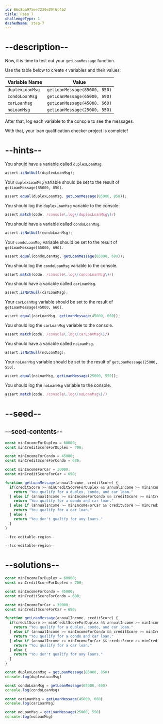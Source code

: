 ```yaml
---
id: 66c8ba975ee7230e29f6c4b2
title: Paso 7
challengeType: 1
dashedName: step-7
---
```


# --description--

Now, it is time to test out your `getLoanMessage` function.

Use the table below to create `4` variables and their values:

| Variable Name   | Value                        |
| --------------- | ---------------------------- |
| `duplexLoanMsg` | `getLoanMessage(85000, 850)` |
| `condoLoanMsg`  | `getLoanMessage(65000, 690)` |
| `carLoanMsg`    | `getLoanMessage(45000, 660)` |
| `noLoanMsg`     | `getLoanMessage(25000, 550)` |

After that, log each variable to the console to see the messages.

With that, your loan qualification checker project is complete!

# --hints--

You should have a variable called `duplexLoanMsg`.

```js
assert.isNotNull(duplexLoanMsg);
```

Your `duplexLoanMsg` variable should be set to the result of `getLoanMessage(85000, 850)`.

```js
assert.equal(duplexLoanMsg, getLoanMessage(85000, 850));
```

You should log the `duplexLoanMsg` variable to the console.

```js
assert.match(code, /console\.log\(duplexLoanMsg\)/)
```

You should have a variable called `condoLoanMsg`.

```js
assert.isNotNull(condoLoanMsg);
```

Your `condoLoanMsg` variable should be set to the result of `getLoanMessage(65000, 690)`.

```js
assert.equal(condoLoanMsg, getLoanMessage(65000, 690));
```

You should log the `condoLoanMsg` variable to the console.

```js
assert.match(code, /console\.log\(condoLoanMsg\)/)
```

You should have a variable called `carLoanMsg`.

```js
assert.isNotNull(carLoanMsg);
```

Your `carLoanMsg` variable should be set to the result of `getLoanMessage(45000, 660)`.

```js
assert.equal(carLoanMsg, getLoanMessage(45000, 660));
```

You should log the `carLoanMsg` variable to the console.

```js
assert.match(code, /console\.log\(carLoanMsg\)/)
```

You should have a variable called `noLoanMsg`.

```js
assert.isNotNull(noLoanMsg);
```

Your `noLoanMsg` variable should be set to the result of `getLoanMessage(25000, 550)`.

```js
assert.equal(noLoanMsg, getLoanMessage(25000, 550));
```

You should log the `noLoanMsg` variable to the console.

```js
assert.match(code, /console\.log\(noLoanMsg\)/)
```

# --seed--

## --seed-contents--

```js
const minIncomeForDuplex = 60000;
const minCreditScoreForDuplex = 700;

const minIncomeForCondo = 45000;
const minCreditScoreForCondo = 680;

const minIncomeForCar = 30000;
const minCreditScoreForCar = 650;

function getLoanMessage(annualIncome, creditScore) {
  if(creditScore >= minCreditScoreForDuplex && annualIncome >= minIncomeForDuplex) {
    return "You qualify for a duplex, condo, and car loan."
  } else if (annualIncome >= minIncomeForCondo && creditScore >= minCreditScoreForCondo) {
    return "You qualify for a condo and car loan."
  } else if (annualIncome >= minIncomeForCar && creditScore >= minCreditScoreForCar) {
    return "You qualify for a car loan."
  } else {
    return "You don't qualify for any loans."
  }
}

--fcc-editable-region--

--fcc-editable-region--
```

# --solutions--

```js
const minIncomeForDuplex = 60000;
const minCreditScoreForDuplex = 700;

const minIncomeForCondo = 45000;
const minCreditScoreForCondo = 680;

const minIncomeForCar = 30000;
const minCreditScoreForCar = 650;

function getLoanMessage(annualIncome, creditScore) {
  if(creditScore >= minCreditScoreForDuplex && annualIncome >= minIncomeForDuplex) {
    return "You qualify for a duplex, condo, and car loan."
  } else if (annualIncome >= minIncomeForCondo && creditScore >= minCreditScoreForCondo) {
    return "You qualify for a condo and car loan."
  } else if (annualIncome >= minIncomeForCar && creditScore >= minCreditScoreForCar) {
    return "You qualify for a car loan."
  } else {
    return "You don't qualify for any loans."
  }
}

const duplexLoanMsg = getLoanMessage(85000, 850)
console.log(duplexLoanMsg)

const condoLoanMsg = getLoanMessage(65000, 690)
console.log(condoLoanMsg)

const carLoanMsg = getLoanMessage(45000, 660)
console.log(carLoanMsg)

const noLoanMsg = getLoanMessage(25000, 550)
console.log(noLoanMsg)
```
